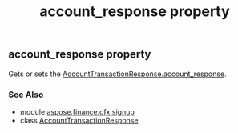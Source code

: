 ﻿---
title: account_response property
second_title: Aspose.Finance for Python via .NET API References
description: 
type: docs
weight: 30
url: /python-net/aspose.finance.ofx.signup/accounttransactionresponse/account_response/
is_root: false
---

## account_response property


Gets or sets the [AccountTransactionResponse.account_response](/finance/python-net/aspose.finance.ofx.signup/accounttransactionresponse#account_response).

### See Also
* module [aspose.finance.ofx.signup](../../)
* class [AccountTransactionResponse](/finance/python-net/aspose.finance.ofx.signup/accounttransactionresponse)
